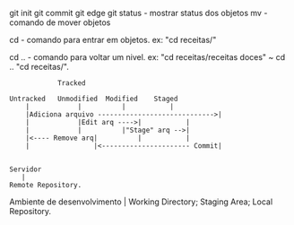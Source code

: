git init
git commit
git edge
git status - mostrar status dos objetos
mv - comando de mover objetos

cd - comando para entrar em objetos. ex: "cd receitas/"

cd .. - comando para voltar um nivel. ex: "cd receitas/receitas doces" ~ cd .. "cd receitas/".




				Tracked
	
	Untracked	Unmodified	Modified	Staged
	    |		     |		    | 		    |
	    |Adiciona arquivo ----------------------------->|	
	    |		     |Edit arq ---->|		    |
	    |		     |		    |"Stage" arq -->|
	    |<---- Remove arq|		    |		    |
	    |	             |<---------------------- Commit|


	Servidor
	   |
	Remote Repository.

Ambiente de desenvolvimento
	   | 
    Working Directory;
      Staging Area;
    Local Repository.